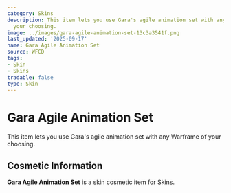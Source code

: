 ```yaml
---
category: Skins
description: This item lets you use Gara's agile animation set with any Warframe of
  your choosing.
image: ../images/gara-agile-animation-set-13c3a3541f.png
last_updated: '2025-09-17'
name: Gara Agile Animation Set
source: WFCD
tags:
- Skin
- Skins
tradable: false
type: Skin
---
```


# Gara Agile Animation Set

This item lets you use Gara's agile animation set with any Warframe of your choosing.

## Cosmetic Information

**Gara Agile Animation Set** is a skin cosmetic item for Skins.

